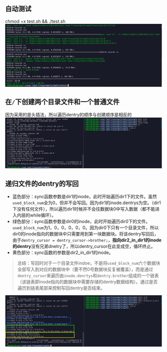 ## 自动测试
chmod +x test.sh && ./test.sh
![alt text](assets/image-1.png)

## 在`/`下创建两个目录文件和一个普通文件
因为采用的是头插法，所以遍历dentry的顺序与创建顺序是相反的
![alt text](assets/image-10.png)

## 递归文件的dentry的写回
- 蓝色部分：sync函数参数是dir1的inode，此时开始遍历dir1下的文件。虽然`used_block_num`全为0，但并不会写回。因为dir1的inode.dentrys为空。（dir1下没有任何文件），所以遍历dir1时候并不会往数据块0中写入数据（都不能进入内层的while循环）。
- 绿色部分：sync函数参数是dir0的inode，此时开始遍历dir0下的文件。`used_block_num`为1，0，0，0，0，0。因为dir0下只有一个目录文件，所以dir0的inode指向的数据块中只需要用到第一块数据块。将该dentry写回后，由于`dentry_cursor = dentry_cursor->brother;`，**指向dir2_in_dir1的inode的dentry**没有兄弟dnetry了，所以dentry_cursor在此变成空，循环终止。
- 黄色部分：sync函数的参数是dir2_in_dir1的inode。

> 总结：写回时对于一个目录文件indoe，不是将`used_block_num`六个数据块全部写入到对应的数据块中（要不然0号数据块反复被覆盖），而是通过`dentry_cursor`来遍历由`inode.denrtys`和`dentry.brother`组成的一个链表（该链表即inode指向的数据块中需要存储的dentry数据结构）。通过是否遍历到链表尾部来控制写回dentry是否结束。

![alt text](assets/image.png)